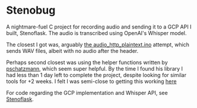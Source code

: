 # Stenobug
A nightmare-fuel C project for recording audio and sending it to a GCP API I built, Stenoflask. The audio is transcribed using OpenAI's Whisper model.


The closest I got was, arguably [the audio_http_plaintext.ino](https://github.com/GoatedChopin/Stenobug/blob/main/Failed/audio_http_plaintext.ino) attempt, which sends WAV files, albeit with no audio after the header.

Perhaps second closest was using the helper functions written by [pschatzmann](https://github.com/pschatzmann/arduino-audio-tools), which seem super helpful. By the time I found his library I had less than 1 day left to complete the project, despite looking for similar tools for +2 weeks.
I felt I was semi-close to getting this working [here](https://github.com/GoatedChopin/stenobug_tcp)

For code regarding the GCP implementation and Whisper API, see [Stenoflask](https://github.com/GoatedChopin/Stenoflask).
